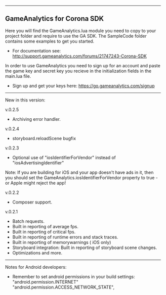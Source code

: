 ---------------------------------------------------------------------------------
GameAnalytics for Corona SDK
---------------------------------------------------------------------------------

Here you will find the GameAnalytics.lua module you need to copy to your project folder and require to use the GA SDK.
The SampleCode folder contains some examples to get you started.

- For documentation see:  http://support.gameanalytics.com/forums/21747243-Corona-SDK

In order to use GameAnalytics you need to sign up for an account and paste the game 
key and secret key you recieve in the initialization fields in the main.lua file.

- Sign up and get your keys here: https://go.gameanalytics.com/signup

---------------------------------------------------------------------------------

New in this version:

v.0.2.5
+ Archiving error handler. 

v.0.2.4
+ storyboard.reloadScene bugfix

v.0.2.3
+ Optional use of "iosIdentifierForVendor" instead of "iosAdvertisingIdentifier"

Note: If you are building for iOS and your app doesn't have ads in it, then you should 
set the GameAnalytics.iosIdentifierForVendor property to true - or Apple might reject the app!

v.0.2.2
+ Composer support.

v.0.2.1
+ Batch requests.
+ Built in reporting of average fps.
+ Built in reporting of critical fps.
+ Built in reporting of runtime errors and stack traces.
+ Built in reporting of memorywarnings ( iOS only)
+ Storyboard integration: Built in reporting of storyboard scene changes.
+ Optimizations and more.

---------------------------------------------------------------------------------

Notes for Android developers:

- Remember to set android permissions in your build settings:
"android.permission.INTERNET"
"android.permission.ACCESS_NETWORK_STATE",